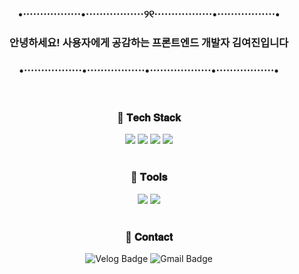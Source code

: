 <div align="center">
  
### •·················•·················୨୧·················•·················• <br/>
### 안녕하세요! 사용자에게 공감하는 프론트엔드 개발자 김여진입니다 <br/>
### •·················•·················•··················•·················• <br/>

<br/>

### 🤍 𝐓𝐞𝐜𝐡 𝐒𝐭𝐚𝐜𝐤  
<img src="https://img.shields.io/badge/react-20232a.svg?style=for-the-badge&logo=react&logoColor=61DAFB" />
<img src="https://img.shields.io/badge/javascript-F7DF1E.svg?style=for-the-badge&logo=javascript&logoColor=20232a" />
<img src="https://img.shields.io/badge/typeScript-3178C6.svg?style=for-the-badge&logo=typeScript&logoColor=white" />
<img src="https://img.shields.io/badge/html5-E34F26.svg?style=for-the-badge&logo=html5&logoColor=white" />

<br/>
<br/>

### 🤍 𝐓𝐨𝐨𝐥𝐬  
<img src="https://img.shields.io/badge/styled--components-DB7093?style=for-the-badge&logo=styled-components&logoColor=ffd35b" />
<img src="https://img.shields.io/badge/css3-1572B6.svg?style=for-the-badge&logo=css3&logoColor=white" />

<br/>
<br/>

### 🤍 𝐂𝐨𝐧𝐭𝐚𝐜𝐭  
<a href="https://velog.io/@kimlj0814" target="_blank" style="text-decoration: none;">
  <img src="https://img.shields.io/badge/Velog-1EBC8F?style=for-the-badge&logo=velog&logoColor=white" alt="Velog Badge"/>
</a>
<a href="mailto:rladuwls0814@gmail.com" style="text-decoration: none;">
  <img src="https://img.shields.io/badge/gmail-D14836?style=for-the-badge&logo=gmail&logoColor=white" alt="Gmail Badge"/>
</a>

</div>
